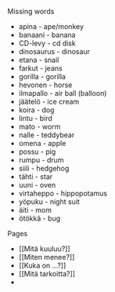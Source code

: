 Missing words

- apina - ape/monkey
- banaani - banana
- CD-levy - cd disk
- dinosaurus - dinosaur
- etana - snail
- farkut - jeans
- gorilla - gorilla
- hevonen - horse
- ilmapallo - air ball (balloon)
- jäätelö - ice cream
- koira - dog
- lintu - bird
- mato - worm
- nalle - teddybear
- omena - apple
- possu - pig
- rumpu - drum
- siili - hedgehog
- tähti - star
- uuni - oven
- virtaheppo - hippopotamus
- yöpuku - night suit
- äiti - mom
- ötökkä - bug

Pages
- [[Mitä kuuluu?]]
- [[Miten menee?]]
- [[Kuka on ...?]]
- [[Mitä tarkoitta?]]
- 